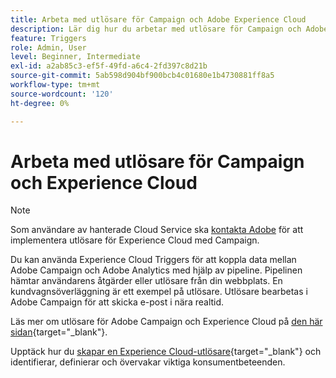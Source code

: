 ```yaml
---
title: Arbeta med utlösare för Campaign och Adobe Experience Cloud
description: Lär dig hur du arbetar med utlösare för Campaign och Adobe Experience Cloud
feature: Triggers
role: Admin, User
level: Beginner, Intermediate
exl-id: a2ab85c3-ef5f-49fd-a6c4-2fd397c8d21b
source-git-commit: 5ab598d904bf900bcb4c01680e1b4730881ff8a5
workflow-type: tm+mt
source-wordcount: '120'
ht-degree: 0%

---
```


# Arbeta med utlösare för Campaign och Experience Cloud

>[!NOTE]
>
>Som användare av hanterade Cloud Service ska [kontakta Adobe](../start/campaign-faq.md#support) för att implementera utlösare för Experience Cloud med Campaign.

Du kan använda Experience Cloud Triggers för att koppla data mellan Adobe Campaign och Adobe Analytics med hjälp av pipeline. Pipelinen hämtar användarens åtgärder eller utlösare från din webbplats. En kundvagnsöverläggning är ett exempel på utlösare. Utlösare bearbetas i Adobe Campaign för att skicka e-post i nära realtid.

Läs mer om utlösare för Adobe Campaign och Experience Cloud på [den här sidan](https://experienceleague.adobe.com/docs/campaign-classic/using/integrating-with-adobe-experience-cloud/experience-triggers/about-triggers.html){target="_blank"}.

Upptäck hur du [skapar en Experience Cloud-utlösare](https://experienceleague.adobe.com/docs/experience-cloud/triggers/create.html){target="_blank"} och identifierar, definierar och övervakar viktiga konsumentbeteenden.

